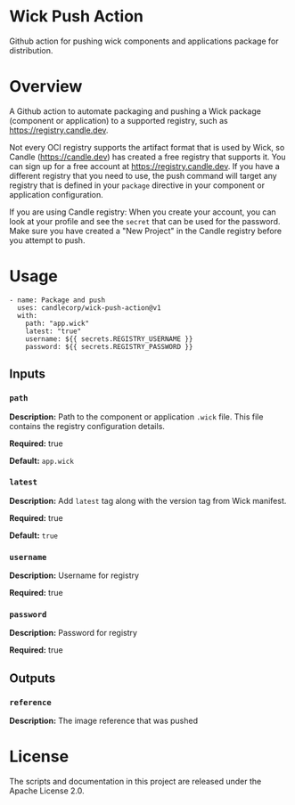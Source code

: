 # Wick  Push Action
Github action for pushing wick components and applications package for distribution.

# Overview

A Github action to automate packaging and pushing a Wick package (component or application) to a supported registry, such as https://registry.candle.dev.

Not every OCI registry supports the artifact format that is used by Wick, so Candle (https://candle.dev) has created a free registry that supports it. You can sign up for a free account at https://registry.candle.dev.  If you have a different registry that you need to use, the push command will target any registry that is defined in your `package` directive in your component or application configuration.

If you are using Candle registry: When you create your account, you can look at your profile and see the `secret` that can be used for the password.  Make sure you have created a "New Project" in the Candle registry before you attempt to push.


# Usage
```
- name: Package and push
  uses: candlecorp/wick-push-action@v1
  with:
    path: "app.wick"
    latest: "true"
    username: ${{ secrets.REGISTRY_USERNAME }}
    password: ${{ secrets.REGISTRY_PASSWORD }}
```

## Inputs

### `path`

**Description:** Path to the component or application `.wick` file. This file contains the registry configuration details.

**Required:** true

**Default:** `app.wick`

### `latest`

**Description:** Add `latest` tag along with the version tag from Wick manifest.

**Required:** true

**Default:** `true`

### `username`

**Description:** Username for registry

**Required:** true

### `password`

**Description:** Password for registry

**Required:** true

## Outputs

### `reference`
**Description:** The image reference that was pushed

# License

The scripts and documentation in this project are released under the Apache License 2.0.